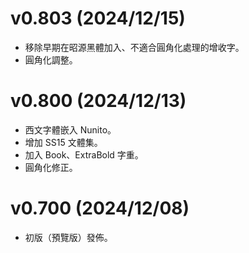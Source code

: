 v0.803 (2024/12/15)
====
- 移除早期在昭源黑體加入、不適合圓角化處理的增收字。
- 圓角化調整。

v0.800 (2024/12/13)
====
- 西文字體嵌入 Nunito。
- 增加 SS15 文體集。
- 加入 Book、ExtraBold 字重。
- 圓角化修正。

v0.700 (2024/12/08)
====
- 初版（預覽版）發佈。